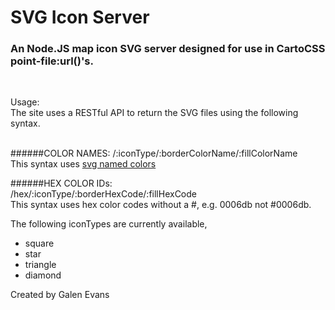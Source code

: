 SVG Icon Server
===============

<h3> An Node.JS map icon SVG server designed for use in CartoCSS point-file:url()'s. </h3> <br>
<p> Usage: <br>
The site uses a RESTful API to return the SVG files using the following syntax. <br> <br>

######COLOR NAMES:
/:iconType/:borderColorName/:fillColorName <br />
This syntax uses <a href='http://www.december.com/html/spec/colorsvg.html'> svg named colors </a>  <br />

######HEX COLOR IDs: <br />
/hex/:iconType/:borderHexCode/:fillHexCode  <br />
This syntax uses hex color codes without a #, e.g. 0006db not #0006db.<br />

The following iconTypes are currently available, <br />
* square 
* star 
* triangle 
* diamond 

Created by Galen Evans
